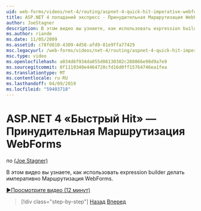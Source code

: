 ```yaml
---
uid: web-forms/videos/net-4/routing/aspnet-4-quick-hit-imperative-webforms-routing
title: ASP.NET 4 попаданий экспресс - Принудительная Маршрутизация WebForms
author: JoeStagner
description: В этом видео вы узнаете, как использовать expression builder делать императивно Маршрутизация WebForms.
ms.author: riande
ms.date: 11/05/2009
ms.assetid: c78fd810-4309-4d58-afd9-81e9ffa77429
msc.legacyurl: /web-forms/videos/net-4/routing/aspnet-4-quick-hit-imperative-webforms-routing
msc.type: video
ms.openlocfilehash: a034d6f934da055d06130302c288066e98d9a7e9
ms.sourcegitcommit: 0f1119340e4464720cfd16d0ff15764746ea1fea
ms.translationtype: MT
ms.contentlocale: ru-RU
ms.lasthandoff: 04/09/2019
ms.locfileid: "59403718"
---
```

# <a name="aspnet-4-quick-hit---imperative-webforms-routing"></a>ASP.NET 4 «Быстрый Hit» — Принудительная Маршрутизация WebForms

по [(Joe Stagner)](https://github.com/JoeStagner)

В этом видео вы узнаете, как использовать expression builder делать императивно Маршрутизация WebForms. 

[&#9654;Просмотрите видео (12 минут)](https://channel9.msdn.com/Blogs/ASP-NET-Site-Videos/aspnet-4-quick-hit-imperative-webforms-routing)

> [!div class="step-by-step"]
> [Назад](aspnet-4-quick-hit-permanent-redirect.md)
> [Вперед](aspnet-4-quick-hit-declarative-webforms-routing.md)
